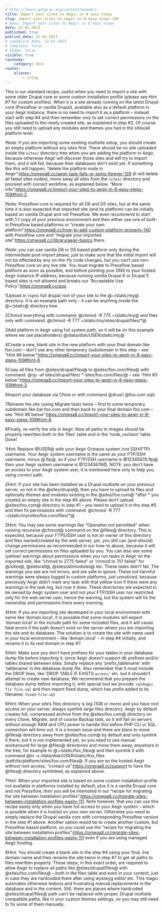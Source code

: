 ```yaml
---
# http://learn.getgrav.org/content/headers
title: Import your sites to Aegir in 8 easy steps
slug: import-your-sites-to-aegir-in-8-easy-steps-109
# menu: Import your sites to Aegir in 8 easy steps
date: 22-01-2013
published: true
publish_date: 22-01-2013
# unpublish_date: 22-01-2013
# template: false
# theme: false
visible: true
taxonomy:
    category: docs
routes:
    aliases:
        - /slug
---
```


This is our standard recipe, useful when you need to import a site with some older Drupal core or some custom installation profile (please see Hint #7 for custom profiles). When it is a site already running on the latest Drupal core (Pressflow or vanilla Drupal), available also as a default platform in your Aegir instance, there is no need to import it as a platform – instead start with step #4 and then remember only to set correct permissions on the files uploaded to the newly created site, as explained in step #2. Of course you still need to upload any modules and themes you had in the sites/all platform level.

<a name="hint-sites"></a>

!Note: if you are importing some existing multisite setup, you should create an empty platform without any sites first. There should be no site uploaded inside the `sites/` directory tree when you are adding the platform in Aegir, because otherwise Aegir will discover those sites and will try to import them, and it will fail, because their databases don’t exist yet. If something like this will happen, “delete the platform node in Aegir”:https://omega8.cc/aegir-task-fails-or-spins-forever-126 (it will delete all failed sites nodes), move away all sites from the `sites/` directory and proceed with correct workflow, as explained below. “More info”:https://omega8.cc/import-your-sites-to-aegir-in-8-easy-steps-109#hint-2.

<a name="hint-pressflow"></a>

!Note: Pressflow core is required for all D6 and D5 sites, but at the same time it is also expected that imported site (and its platform) can be initially based on vanilla Drupal and not Pressflow. We even recommend to start with 1:1 copy of your previous environment and then either use one of built-in Pressflow based platforms or “create your own platform”:https://omega8.cc/how-to-add-custom-platform-properly-140 with Pressflow core and “migrate your imported site”:https://omega8.cc/library/aegir-basics there.

<a name="hint-pressflow-required"></a>

!Note: you can use vanilla D6 or D5 based platform only during the intermediate post-import phase, just to make sure that the initial import will not be affected by any on-the-fly code changes, but you can’t use non-Pressflow core on any live site. You must migrate to Pressflow based platform as soon as possible, and before pointing your DNS to your hosted Aegir instance IP address, because running vanilla Drupal 6 or Drupal 5 based sites is not allowed and breaks our “Acceptable Use Policy”:https://omega8.cc/aup.

1Upload or rsync full drupal root of your site to the @~/static/my@ directory. It is an example path only – it can be anything inside the @~/static@ directory tree.

2Chmod everything with command: @chmod -R 775 ~/static/my@ and files only with command: @chmod -R 777 ~/static/my/sites/drupal/files/\*@

3Add platform in Aegir using full system path, so it will be (in this example where we use placeholders) @/data/disk/USER/static/my@

4Create a new, blank site in the new platform with your final domain like foo.com – don’t use any other temporary (sub)domain in this step – see “Hint #8 below”:https://omega8.cc/import-your-sites-to-aegir-in-8-easy-steps-109#hint-8.

5Copy all files from @sites/drupal/files@ to @sites/foo.com/files@ with command: @cp -af sites/drupal/files/ * sites/foo.com/files/@ – see “Hint #3 below”:https://omega8.cc/import-your-sites-to-aegir-in-8-easy-steps-109#hint-3.

6Import your database via Chive or with command @drush @foo.com sqlc

7Rename the site (using Migrate task) twice – first to some temporary subdomain like bar.foo.com and then back to your final domain foo.com – see “Hint #8 below”:https://omega8.cc/import-your-sites-to-aegir-in-8-easy-steps-109#hint-8.

8Finally, re-verify the site in Aegir. Now all paths to images should be properly rewritten both in the ‘files’ table and in the ‘node\_revision’ table. Done!

<a name="hint-1"></a>

1Hint: Replace @USER@ with your Aegir Octopus system (not SSH/FTP) username. Your Aegir system username is the same as your FTP/SSH username, minus @.ftp@, so if your FTP/SSH username is @12345678.ftp@ then your Aegir system username is @12345678@. NOTE: you don’t have an access to your Aegir system user, it is mentioned here only to help you using correct path.

<a name="hint-2"></a>

2Hint: If your site has been installed as a Drupal multisite on your previous server, so not in the @sites/drupal@, then you have to upload its files and optionally themes and modules existing in the @sites/foo.com@ \*after * you created an empty site in the step #4 above. Please don’t upload @sites/foo.com@ directory in step #1 – you need to upload it in the step #5 and then fix permissions with command: @chmod -R 777 ~/static/my/sites/foo.com/files/\*@

<a name="hint-3"></a>

3Hint: You may see some warnings like “Operation not permitted” when running recursive @chmod@ command on the @files@ directory. This is expected, because your FTPS/SSH user is not an owner of this directory and files owned/created by the web server, yet, you still can (and should) change permissions as recommended in our how-to above, because it will set correct permissions on files uploaded by you. You can also see some (yellow) warnings about permissions when you run tasks in Aegir on the imported site, like “chmod to 2775 failed” or “chmod to 751 failed” for @/sites@, @sites/all@, @sites/all/modules@ etc. These tasks didn’t fail. The warnings you see are not errors, and are safe to ignore. These not harmful warnings were always logged in custom platforms, just unnoticed, because previously Aegir didn’t mark any task with that yellow icon if there were any warnings in the task log, but now it does. These directories are expected to be owned by Aegir system user and not your FTP/SSH user nor restricted only for the web server user, hence the warning, but the system will fix the ownership and permissions there every morning.

<a name="hint-4"></a>

4Hint: If you are importing site developed in your local environment with name like ‘domain.local’, it is possible that some modules will expect ‘domain.local’ in the include path for some included files, and it will cause fatal errors if the path doesn’t exist on the server where you are importing the site and its database. The solution is to create the site with name used in your local environment – like ‘domain.local’ – in step #4 initially, and rename it to its real domain in step #7.

<a name="hint-5"></a>

5Hint: Make sure you don’t have prefixes for your tables in your database dump file before importing it, since Aegir doesn’t support db prefixes and/or tables shared between sites. Simply replace any ‘prefix\_tablename’ with ‘tablename’ in the database dump file. Also remember that it must include the DROP lines, like ‘DROP TABLE IF EXISTS `access`;’ etc. but it shouldn’t attempt to create new database. We recommend that you prepare the database dump before importing it, with special tool we provide: `sqlmagic fix file.sql` and then import fixed dump, which has prefix added to its filename: `fixed-file.sql`

<a name="hint-6"></a>

6Hint: When your site’s files directory is big (1GB or more) and you have root access on your server, always symlink large files directory. Aegir by default creates full, compressed archive from the @sites/foo.com@ directory on every Clone, Migrate, and of course Backup task, so it will fail on servers without enough RAM and CPU power to handle this before PHP-CLI or SQL connection will time out. It is a known issue and there are plans to move @files@ directory away from @sites/foo.com@ by default and only symlink it there, but it is not implemented yet, so you need to use manual workaround for large @files@ directories and move them away, anywhere in the tree, for example to @~/static/foo\_files@ and then symlink it with command @ln -s /data/disk/USER/static/foo\_files /path/to/platform/sites/foo.com/files@. If you are on the hosted Aegir without root access, “contact us”:https://omega8.cc/support to have the @files@ directory symlinked, as explained above.

<a name="hint-7"></a>

7Hint: When your imported site is based on some custom installation profile not available in platforms installed by default, plus it is a vanilla Drupal core and not Pressflow, then you will be interested in our “recipe for migrating the site between installation profiles”:https://omega8.cc/migrate-sites-between-installation-profiles-easily-111. Note however, that you can use this recipe easily only when you have full access to your Aegir system – which is possible when it is hosted on your own server. Otherwise you need to simply replace the Drupal vanilla core with corresponding Pressflow version in the step #1 above. Another option would be to create another custom, but Pressflow based platform, so you could use the “recipe for migrating the site between installation profiles”:https://omega8.cc/migrate-sites-between-installation-profiles-easily-111 even if you are using managed Aegir hosting.

<a name="hint-8"></a>

8Hint: You should create a blank site in the step #4 using your final, live domain name and then rename the site twice in step #7 to get all paths to files rewritten properly. These steps, in this exact order, are required to allow Aegir to replace all paths like @sites/drupal/files@ with @sites/foo.com/files@ – both in the files table and even in your content, just in case they are hardcoded there after using wysiwyg editor etc. This magic automates otherwise tedious and frustrating manual replacements in the database and in the content. Still, there are places where hardcoded @sites/drupal/files@ path can’t be replaced with proper, Drupal multisite compatible paths, like in your custom themes settings, so you may still need to fix some of them manually.